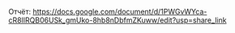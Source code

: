 Отчёт: https://docs.google.com/document/d/1PWGvWYca-cR8lIRQB06USk_gmUko-8hb8nDbfmZKuww/edit?usp=share_link
